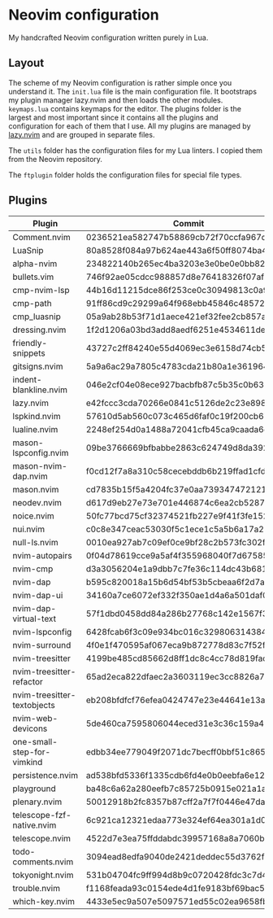 # Neovim configuration

My handcrafted Neovim configuration written purely in Lua.

## Layout

The scheme of my Neovim configuration is rather simple once you understand it.
The `init.lua` file is the main configuration file. It bootstraps my plugin
manager lazy.nvim and then loads the other modules. `keymaps.lua` contains
keymaps for the editor. The plugins folder is the largest and most important
since it contains all the plugins and configuration for each of them that I use.
All my plugins are managed by [lazy.nvim](https://github.com/folke/lazy.nvim)
and are grouped in separate files.

The `utils` folder has the configuration files for my Lua linters. I copied them
from the Neovim repository.

The `ftplugin` folder holds the configuration files for special file types.

## Plugins

<!--plugin start-->

| Plugin                      | Commit                                   |
| --------------------------- | ---------------------------------------- |
| Comment.nvim                | 0236521ea582747b58869cb72f70ccfa967d2e89 |
| LuaSnip                     | 80a8528f084a97b624ae443a6f50ff8074ba486b |
| alpha-nvim                  | 234822140b265ec4ba3203e3e0be0e0bb826dff5 |
| bullets.vim                 | 746f92ae05cdcc988857d8e76418326f07af9494 |
| cmp-nvim-lsp                | 44b16d11215dce86f253ce0c30949813c0a90765 |
| cmp-path                    | 91ff86cd9c29299a64f968ebb45846c485725f23 |
| cmp_luasnip                 | 05a9ab28b53f71d1aece421ef32fee2cb857a843 |
| dressing.nvim               | 1f2d1206a03bd3add8aedf6251e4534611de577f |
| friendly-snippets           | 43727c2ff84240e55d4069ec3e6158d74cb534b6 |
| gitsigns.nvim               | 5a9a6ac29a7805c4783cda21b80a1e361964b3f2 |
| indent-blankline.nvim       | 046e2cf04e08ece927bacbfb87c5b35c0b636546 |
| lazy.nvim                   | e42fccc3cda70266e0841c5126de2c23e8982800 |
| lspkind.nvim                | 57610d5ab560c073c465d6faf0c19f200cb67e6e |
| lualine.nvim                | 2248ef254d0a1488a72041cfb45ca9caada6d994 |
| mason-lspconfig.nvim        | 09be3766669bfbabbe2863c624749d8da392c916 |
| mason-nvim-dap.nvim         | f0cd12f7a8a310c58cecebddb6b219ffad1cfd0f |
| mason.nvim                  | cd7835b15f5a4204fc37e0aa739347472121a54c |
| neodev.nvim                 | d617d9eb27e73e701e446874c6ea2cb528719260 |
| noice.nvim                  | 50fc77bcd75cf32374521fb227e9f41f3fe1521a |
| nui.nvim                    | c0c8e347ceac53030f5c1ece1c5a5b6a17a25b32 |
| null-ls.nvim                | 0010ea927ab7c09ef0ce9bf28c2b573fc302f5a7 |
| nvim-autopairs              | 0f04d78619cce9a5af4f355968040f7d675854a1 |
| nvim-cmp                    | d3a3056204e1a9dbb7c7fe36c114dc43b681768c |
| nvim-dap                    | b595c820018a15b6d54bf53b5cbeaa6f2d7a27e2 |
| nvim-dap-ui                 | 34160a7ce6072ef332f350ae1d4a6a501daf0159 |
| nvim-dap-virtual-text       | 57f1dbd0458dd84a286b27768c142e1567f3ce3b |
| nvim-lspconfig              | 6428fcab6f3c09e934bc016c329806314384a41e |
| nvim-surround               | 4f0e1f470595af067eca9b872778d83c7f52f134 |
| nvim-treesitter             | 4199be485cd85662d8ff1dc8c4cc78d819fad6cd |
| nvim-treesitter-refactor    | 65ad2eca822dfaec2a3603119ec3cc8826a7859e |
| nvim-treesitter-textobjects | eb208bfdfcf76efea0424747e23e44641e13aaa6 |
| nvim-web-devicons           | 5de460ca7595806044eced31e3c36c159a493857 |
| one-small-step-for-vimkind  | edbb34ee779049f2071dc7becff0bbf51c865906 |
| persistence.nvim            | ad538bfd5336f1335cdb6fd4e0b0eebfa6e12f32 |
| playground                  | ba48c6a62a280eefb7c85725b0915e021a1a0749 |
| plenary.nvim                | 50012918b2fc8357b87cff2a7f7f0446e47da174 |
| telescope-fzf-native.nvim   | 6c921ca12321edaa773e324ef64ea301a1d0da62 |
| telescope.nvim              | 4522d7e3ea75ffddabdc39957168a8a7060b5df0 |
| todo-comments.nvim          | 3094ead8edfa9040de2421deddec55d3762f64d1 |
| tokyonight.nvim             | 531b04704fc9ff994d8b9c0720428fdc3c7d49d1 |
| trouble.nvim                | f1168feada93c0154ede4d1fe9183bf69bac54ea |
| which-key.nvim              | 4433e5ec9a507e5097571ed55c02ea9658fb268a |

<!--plugin end-->
